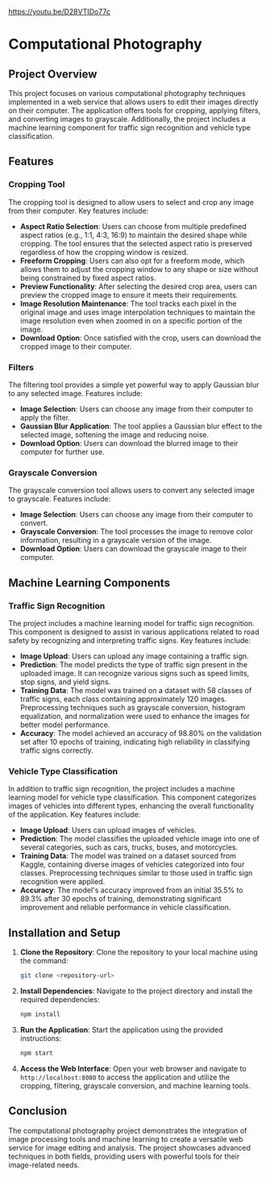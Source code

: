 https://youtu.be/D28VTIDo77c


# Computational Photography

## Project Overview

This project focuses on various computational photography techniques implemented in a web service that allows users to edit their images directly on their computer. The application offers tools for cropping, applying filters, and converting images to grayscale. Additionally, the project includes a machine learning component for traffic sign recognition and vehicle type classification.

## Features

### Cropping Tool

The cropping tool is designed to allow users to select and crop any image from their computer. Key features include:

- **Aspect Ratio Selection**: Users can choose from multiple predefined aspect ratios (e.g., 1:1, 4:3, 16:9) to maintain the desired shape while cropping. The tool ensures that the selected aspect ratio is preserved regardless of how the cropping window is resized.
- **Freeform Cropping**: Users can also opt for a freeform mode, which allows them to adjust the cropping window to any shape or size without being constrained by fixed aspect ratios.
- **Preview Functionality**: After selecting the desired crop area, users can preview the cropped image to ensure it meets their requirements.
- **Image Resolution Maintenance**: The tool tracks each pixel in the original image and uses image interpolation techniques to maintain the image resolution even when zoomed in on a specific portion of the image.
- **Download Option**: Once satisfied with the crop, users can download the cropped image to their computer.

### Filters

The filtering tool provides a simple yet powerful way to apply Gaussian blur to any selected image. Features include:

- **Image Selection**: Users can choose any image from their computer to apply the filter.
- **Gaussian Blur Application**: The tool applies a Gaussian blur effect to the selected image, softening the image and reducing noise.
- **Download Option**: Users can download the blurred image to their computer for further use.

### Grayscale Conversion

The grayscale conversion tool allows users to convert any selected image to grayscale. Features include:

- **Image Selection**: Users can choose any image from their computer to convert.
- **Grayscale Conversion**: The tool processes the image to remove color information, resulting in a grayscale version of the image.
- **Download Option**: Users can download the grayscale image to their computer.

## Machine Learning Components

### Traffic Sign Recognition

The project includes a machine learning model for traffic sign recognition. This component is designed to assist in various applications related to road safety by recognizing and interpreting traffic signs. Key features include:

- **Image Upload**: Users can upload any image containing a traffic sign.
- **Prediction**: The model predicts the type of traffic sign present in the uploaded image. It can recognize various signs such as speed limits, stop signs, and yield signs.
- **Training Data**: The model was trained on a dataset with 58 classes of traffic signs, each class containing approximately 120 images. Preprocessing techniques such as grayscale conversion, histogram equalization, and normalization were used to enhance the images for better model performance.
- **Accuracy**: The model achieved an accuracy of 98.80% on the validation set after 10 epochs of training, indicating high reliability in classifying traffic signs correctly.

### Vehicle Type Classification

In addition to traffic sign recognition, the project includes a machine learning model for vehicle type classification. This component categorizes images of vehicles into different types, enhancing the overall functionality of the application. Key features include:

- **Image Upload**: Users can upload images of vehicles.
- **Prediction**: The model classifies the uploaded vehicle image into one of several categories, such as cars, trucks, buses, and motorcycles.
- **Training Data**: The model was trained on a dataset sourced from Kaggle, containing diverse images of vehicles categorized into four classes. Preprocessing techniques similar to those used in traffic sign recognition were applied.
- **Accuracy**: The model's accuracy improved from an initial 35.5% to 89.3% after 30 epochs of training, demonstrating significant improvement and reliable performance in vehicle classification.

## Installation and Setup

1. **Clone the Repository**: Clone the repository to your local machine using the command:
   ```sh
   git clone <repository-url>
   ```
2. **Install Dependencies**: Navigate to the project directory and install the required dependencies:
   ```sh
   npm install
   ```
3. **Run the Application**: Start the application using the provided instructions:
   ```sh
   npm start
   ```
4. **Access the Web Interface**: Open your web browser and navigate to `http://localhost:8080` to access the application and utilize the cropping, filtering, grayscale conversion, and machine learning tools.

## Conclusion

The computational photography project demonstrates the integration of image processing tools and machine learning to create a versatile web service for image editing and analysis. The project showcases advanced techniques in both fields, providing users with powerful tools for their image-related needs.



